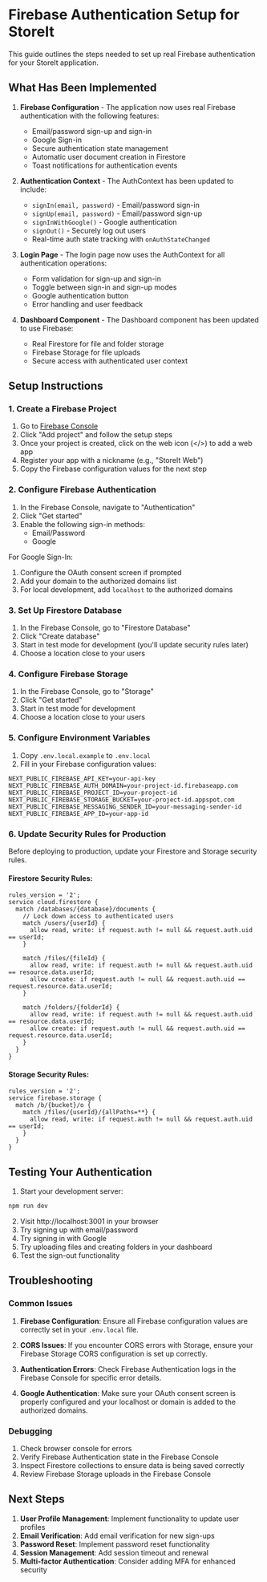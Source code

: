 # Firebase Authentication Setup for StoreIt

This guide outlines the steps needed to set up real Firebase authentication for your StoreIt application.

## What Has Been Implemented

1. **Firebase Configuration** - The application now uses real Firebase authentication with the following features:
   - Email/password sign-up and sign-in
   - Google Sign-in
   - Secure authentication state management
   - Automatic user document creation in Firestore
   - Toast notifications for authentication events

2. **Authentication Context** - The AuthContext has been updated to include:
   - `signIn(email, password)` - Email/password sign-in
   - `signUp(email, password)` - Email/password sign-up
   - `signInWithGoogle()` - Google authentication
   - `signOut()` - Securely log out users
   - Real-time auth state tracking with `onAuthStateChanged`

3. **Login Page** - The login page now uses the AuthContext for all authentication operations:
   - Form validation for sign-up and sign-in
   - Toggle between sign-in and sign-up modes
   - Google authentication button
   - Error handling and user feedback

4. **Dashboard Component** - The Dashboard component has been updated to use Firebase:
   - Real Firestore for file and folder storage
   - Firebase Storage for file uploads
   - Secure access with authenticated user context

## Setup Instructions

### 1. Create a Firebase Project

1. Go to [Firebase Console](https://console.firebase.google.com/)
2. Click "Add project" and follow the setup steps
3. Once your project is created, click on the web icon (</>) to add a web app
4. Register your app with a nickname (e.g., "StoreIt Web")
5. Copy the Firebase configuration values for the next step

### 2. Configure Firebase Authentication

1. In the Firebase Console, navigate to "Authentication"
2. Click "Get started"
3. Enable the following sign-in methods:
   - Email/Password
   - Google

For Google Sign-In:
1. Configure the OAuth consent screen if prompted
2. Add your domain to the authorized domains list
3. For local development, add `localhost` to the authorized domains

### 3. Set Up Firestore Database

1. In the Firebase Console, go to "Firestore Database"
2. Click "Create database"
3. Start in test mode for development (you'll update security rules later)
4. Choose a location close to your users

### 4. Configure Firebase Storage

1. In the Firebase Console, go to "Storage"
2. Click "Get started"
3. Start in test mode for development
4. Choose a location close to your users

### 5. Configure Environment Variables

1. Copy `.env.local.example` to `.env.local`
2. Fill in your Firebase configuration values:

```
NEXT_PUBLIC_FIREBASE_API_KEY=your-api-key
NEXT_PUBLIC_FIREBASE_AUTH_DOMAIN=your-project-id.firebaseapp.com
NEXT_PUBLIC_FIREBASE_PROJECT_ID=your-project-id
NEXT_PUBLIC_FIREBASE_STORAGE_BUCKET=your-project-id.appspot.com
NEXT_PUBLIC_FIREBASE_MESSAGING_SENDER_ID=your-messaging-sender-id
NEXT_PUBLIC_FIREBASE_APP_ID=your-app-id
```

### 6. Update Security Rules for Production

Before deploying to production, update your Firestore and Storage security rules.

#### Firestore Security Rules:

```
rules_version = '2';
service cloud.firestore {
  match /databases/{database}/documents {
    // Lock down access to authenticated users
    match /users/{userId} {
      allow read, write: if request.auth != null && request.auth.uid == userId;
    }
    
    match /files/{fileId} {
      allow read, write: if request.auth != null && request.auth.uid == resource.data.userId;
      allow create: if request.auth != null && request.auth.uid == request.resource.data.userId;
    }
    
    match /folders/{folderId} {
      allow read, write: if request.auth != null && request.auth.uid == resource.data.userId;
      allow create: if request.auth != null && request.auth.uid == request.resource.data.userId;
    }
  }
}
```

#### Storage Security Rules:

```
rules_version = '2';
service firebase.storage {
  match /b/{bucket}/o {
    match /files/{userId}/{allPaths=**} {
      allow read, write: if request.auth != null && request.auth.uid == userId;
    }
  }
}
```

## Testing Your Authentication

1. Start your development server:
```bash
npm run dev
```

2. Visit http://localhost:3001 in your browser
3. Try signing up with email/password
4. Try signing in with Google
5. Try uploading files and creating folders in your dashboard
6. Test the sign-out functionality

## Troubleshooting

### Common Issues

1. **Firebase Configuration**: Ensure all Firebase configuration values are correctly set in your `.env.local` file.

2. **CORS Issues**: If you encounter CORS errors with Storage, ensure your Firebase Storage CORS configuration is set up correctly.

3. **Authentication Errors**: Check Firebase Authentication logs in the Firebase Console for specific error details.

4. **Google Authentication**: Make sure your OAuth consent screen is properly configured and your localhost or domain is added to the authorized domains.

### Debugging

1. Check browser console for errors
2. Verify Firebase Authentication state in the Firebase Console
3. Inspect Firestore collections to ensure data is being saved correctly
4. Review Firebase Storage uploads in the Firebase Console

## Next Steps

1. **User Profile Management**: Implement functionality to update user profiles
2. **Email Verification**: Add email verification for new sign-ups
3. **Password Reset**: Implement password reset functionality
4. **Session Management**: Add session timeout and renewal
5. **Multi-factor Authentication**: Consider adding MFA for enhanced security 